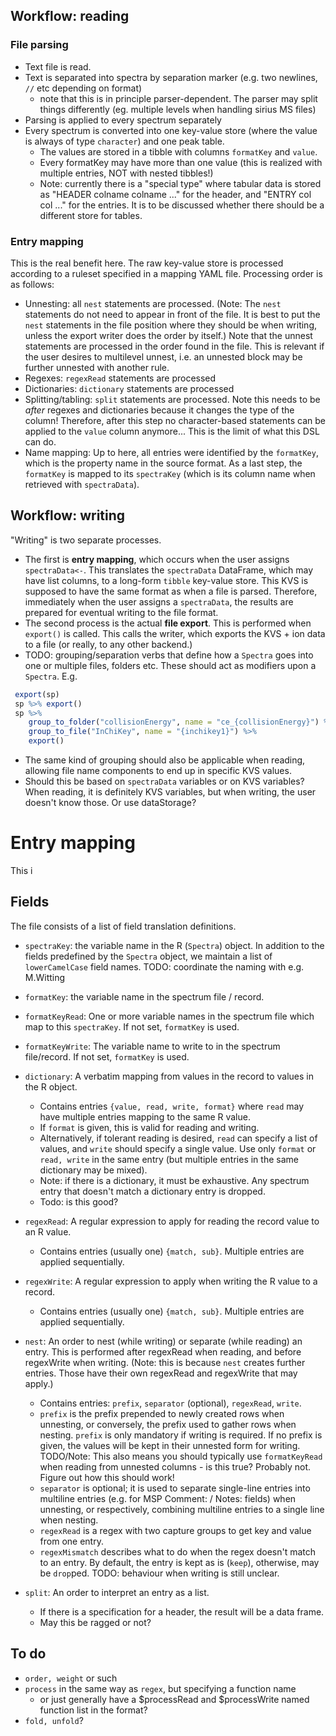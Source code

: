 ## Workflow: reading

### File parsing
* Text file is read. 
* Text is separated into spectra by separation marker (e.g. two newlines, `//` etc depending on format)
  * note that this is in principle parser-dependent. The parser may split things differently (eg. multiple levels when handling sirius MS files)
* Parsing is applied to every spectrum separately
* Every spectrum is converted into one key-value store (where the value is always of type `character`) and one peak table.
  * The values are stored in a tibble with columns `formatKey` and `value`.
  * Every formatKey may have more than one value (this is realized with multiple entries, NOT with nested tibbles!)
  * Note: currently there is a "special type" where tabular data is stored as "HEADER colname colname ..." for the header,
    and "ENTRY col col ..." for the entries. It is to be discussed whether there should be a different store for tables.

### Entry mapping
This is the real benefit here. The raw key-value store is processed according to a ruleset specified in a mapping YAML file.
Processing order is as follows:

* Unnesting: all `nest` statements are processed. (Note: The `nest` statements do not need to appear in front of the file. It is best to put the `nest` statements in the file position where they should be when writing, unless the export writer does the order by itself.) Note that the unnest statements are processed in the order found in the file. This is relevant if the user desires to multilevel unnest, i.e. an unnested block may be further unnested with another rule.
* Regexes: `regexRead` statements are processed
* Dictionaries: `dictionary` statements are processed
* Splitting/tabling: `split` statements are processed. Note this needs to be *after* regexes and dictionaries because it changes the type of the column! Therefore, after this step no character-based statements can be applied to the `value` column anymore... This is the limit of what this DSL can do.
* Name mapping: Up to here, all entries were identified by the `formatKey`, which is the property name in the source format.
   As a last step, the `formatKey` is mapped to its `spectraKey` (which is its column name when retrieved with `spectraData`).
   
## Workflow: writing
"Writing" is two separate processes. 
 * The first is **entry mapping**, which occurs when the user assigns `spectraData<-`. This translates the `spectraData` DataFrame, which may have list columns, to a long-form `tibble` key-value store. This KVS is supposed to have the same format as when a file is parsed. Therefore, immediately when the user assigns a `spectraData`, the results are prepared for eventual writing to the file format. 
 * The second process is the actual **file export**. This is performed when `export()` is called. This calls the writer, which exports the KVS + ion data to a file (or really, to any other backend.) 
 * TODO: grouping/separation verbs that define how a `Spectra` goes into one or multiple files, folders etc.
  These should act as modifiers upon a `Spectra`. E.g.
  ```R
   export(sp)
   sp %>% export()
   sp %>% 
      group_to_folder("collisionEnergy", name = "ce_{collisionEnergy}") %>%
      group_to_file("InChiKey", name = "{inchikey1}") %>%
      export()
  ```
 * The same kind of grouping should also be applicable when reading, allowing file name components to end up in specific KVS values.
 * Should this be based on `spectraData` variables or on KVS variables? When reading, it is definitely KVS variables, but when writing, the user doesn't know those. Or use dataStorage?


# Entry mapping
This i

## Fields
The file consists of a list of field translation definitions.

* `spectraKey`: the variable name in the R (`Spectra`) object. In addition to the fields predefined by the `Spectra` object, we maintain a list of `lowerCamelCase` field names. TODO: coordinate the naming with e.g. M.Witting
* `formatKey`: the variable name in the spectrum file / record.
* `formatKeyRead`: One or more variable names in the spectrum file which map to this `spectraKey`. If not set, `formatKey` is used.
* `formatKeyWrite`: The variable name to write to in the spectrum file/record. If not set, `formatKey` is used.
* `dictionary`: A verbatim mapping from values in the record to values in the R object.
  * Contains entries `{value, read, write, format}` where `read` may have multiple entries mapping to the same R value.
  * If `format` is given, this is valid for reading and writing.
  * Alternatively, if tolerant reading is desired, `read` can specify a list of values, and `write` should specify a single value. Use only `format` or `read, write` in the same entry (but multiple entries in the same dictionary may be mixed).
  * Note: if there is a dictionary, it must be exhaustive. Any spectrum entry that doesn't match a dictionary entry is dropped.
  * Todo: is this good?
* `regexRead`: A regular expression to apply for reading the record value to an R value.
  * Contains entries (usually one) `{match, sub}`. Multiple entries are applied sequentially.
* `regexWrite`: A regular expression to apply when writing the R value to a record.
  * Contains entries (usually one) `{match, sub}`. Multiple entries are applied sequentially.
* `nest`: An order to nest (while writing) or separate (while reading) an entry. 
    This is performed after regexRead when reading, and before regexWrite when writing.
    (Note: this is because `nest` creates further entries. Those have their own regexRead and regexWrite that may apply.)
    * Contains entries: `prefix`, `separator` (optional), `regexRead`, `write`.
    * `prefix` is the prefix prepended to newly created rows when unnesting, or conversely, the prefix used to gather rows when nesting.
      `prefix` is only mandatory if writing is required. If no prefix is given, the values will be kept in their unnested form for writing.
      TODO/Note: This also means you should typically use `formatKeyRead` when reading from unnested columns - is this true? Probably not. Figure out how this should work!
    * `separator` is optional; it is used to separate single-line entries into multiline entries (e.g. for MSP Comment: / Notes: fields)
      when unnesting, or respectively, combining multiline entries to a single line when nesting.
    * `regexRead` is a regex with two capture groups to get key and value from one entry.
    * `regexMismatch` describes what to do when the regex doesn't match to an entry. 
      By default, the entry is kept as is (`keep`), otherwise, may be `drop`ped. TODO: behaviour when writing is still unclear.
    
* `split`: An order to interpret an entry as a list. 
   * If there is a specification for a header, the result will be a data frame.
   * May this be ragged or not?
  
## To do

* `order, weight` or such
* `process` in the same way as `regex`, but specifying a function name
  * or just generally have a $processRead and $processWrite named function list in the format?
* `fold, unfold`?
